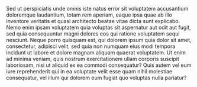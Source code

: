 Sed ut perspiciatis unde omnis iste natus error sit 
voluptatem accusantium doloremque laudantium, totam rem 
aperiam, eaque ipsa quae ab illo inventore veritatis et 
quasi architecto beatae vitae dicta sunt explicabo. Nemo enim 
ipsam voluptatem quia voluptas sit aspernatur aut odit aut 
fugit, sed quia consequuntur magni dolores eos qui ratione
voluptatem sequi nesciunt. Neque porro quisquam est, 
qui dolorem ipsum quia dolor sit amet, consectetur, 
adipisci velit, sed quia non numquam eius modi tempora 
incidunt ut labore et dolore magnam aliquam quaerat voluptatem. 
Ut enim ad minima veniam, quis nostrum exercitationem 
ullam corporis suscipit laboriosam, nisi ut aliquid ex 
ea commodi consequatur? Quis autem vel eum iure reprehenderit 
qui in ea voluptate velit esse quam nihil molestiae 
consequatur, vel illum qui dolorem eum fugiat quo voluptas 
nulla pariatur?